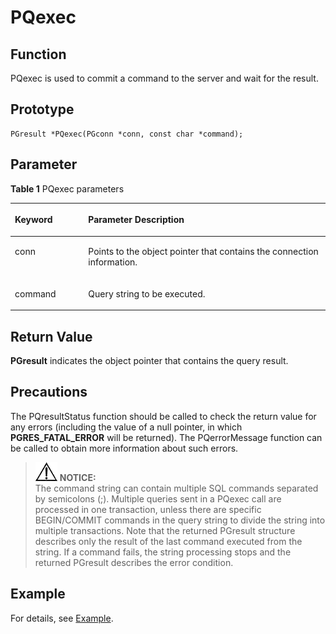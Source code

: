 # PQexec<a name="EN-US_TOPIC_0242380577"></a>

## Function<a name="en-us_topic_0241735619_section1294859104916"></a>

PQexec is used to commit a command to the server and wait for the result.

## Prototype<a name="en-us_topic_0241735619_section198401823132712"></a>

```
PGresult *PQexec(PGconn *conn, const char *command);
```

## Parameter<a name="en-us_topic_0241735619_en-us_topic_0237120432_en-us_topic_0059778852_s1c9b27937d964eaba00ae77fe1cd2c71"></a>

**Table  1**  PQexec parameters

<a name="en-us_topic_0241735619_en-us_topic_0237120432_en-us_topic_0059778852_t82b61d38241342ffa2c83b3e50393841"></a>
<table><thead align="left"><tr id="en-us_topic_0241735619_en-us_topic_0237120432_en-us_topic_0059778852_r3ec068cec36347ccb83a7f18cf131215"><th class="cellrowborder" valign="top" width="23.27%" id="mcps1.2.3.1.1"><p id="en-us_topic_0241735619_en-us_topic_0237120432_en-us_topic_0059778852_a44a45da69b324aa4b5c1187191ec5c77"><a name="en-us_topic_0241735619_en-us_topic_0237120432_en-us_topic_0059778852_a44a45da69b324aa4b5c1187191ec5c77"></a><a name="en-us_topic_0241735619_en-us_topic_0237120432_en-us_topic_0059778852_a44a45da69b324aa4b5c1187191ec5c77"></a><strong id="en-us_topic_0241735619_b11519196154513"><a name="en-us_topic_0241735619_b11519196154513"></a><a name="en-us_topic_0241735619_b11519196154513"></a>Keyword</strong></p>
</th>
<th class="cellrowborder" valign="top" width="76.73%" id="mcps1.2.3.1.2"><p id="en-us_topic_0241735619_en-us_topic_0237120432_en-us_topic_0059778852_aee2bc08a3b8f47bf81fb032ef089ba6d"><a name="en-us_topic_0241735619_en-us_topic_0237120432_en-us_topic_0059778852_aee2bc08a3b8f47bf81fb032ef089ba6d"></a><a name="en-us_topic_0241735619_en-us_topic_0237120432_en-us_topic_0059778852_aee2bc08a3b8f47bf81fb032ef089ba6d"></a><strong id="en-us_topic_0241735619_b175128194512"><a name="en-us_topic_0241735619_b175128194512"></a><a name="en-us_topic_0241735619_b175128194512"></a>Parameter Description</strong></p>
</th>
</tr>
</thead>
<tbody><tr id="en-us_topic_0241735619_en-us_topic_0237120432_en-us_topic_0059778852_r89c7807f135840058d4a248137b3ca08"><td class="cellrowborder" valign="top" width="23.27%" headers="mcps1.2.3.1.1 "><p id="en-us_topic_0241735619_p23111054217"><a name="en-us_topic_0241735619_p23111054217"></a><a name="en-us_topic_0241735619_p23111054217"></a>conn</p>
</td>
<td class="cellrowborder" valign="top" width="76.73%" headers="mcps1.2.3.1.2 "><p id="en-us_topic_0241735619_p1393801515211"><a name="en-us_topic_0241735619_p1393801515211"></a><a name="en-us_topic_0241735619_p1393801515211"></a>Points to the object pointer that contains the connection information.</p>
</td>
</tr>
<tr id="en-us_topic_0241735619_row12654138171218"><td class="cellrowborder" valign="top" width="23.27%" headers="mcps1.2.3.1.1 "><p id="en-us_topic_0241735619_p196562861213"><a name="en-us_topic_0241735619_p196562861213"></a><a name="en-us_topic_0241735619_p196562861213"></a>command</p>
</td>
<td class="cellrowborder" valign="top" width="76.73%" headers="mcps1.2.3.1.2 "><p id="en-us_topic_0241735619_p6656788128"><a name="en-us_topic_0241735619_p6656788128"></a><a name="en-us_topic_0241735619_p6656788128"></a>Query string to be executed.</p>
</td>
</tr>
</tbody>
</table>

## Return Value<a name="en-us_topic_0241735619_en-us_topic_0237120432_en-us_topic_0059778852_sd43c3bb519574fb68eae3b53fb1b652f"></a>

**PGresult**  indicates the object pointer that contains the query result.

## Precautions<a name="en-us_topic_0241735619_en-us_topic_0237120433_en-us_topic_0059777949_sb1b6942996a64e589fdfdfb1c00fa519"></a>

The PQresultStatus function should be called to check the return value for any errors \(including the value of a null pointer, in which  **PGRES\_FATAL\_ERROR**  will be returned\). The PQerrorMessage function can be called to obtain more information about such errors.

>![](public_sys-resources/icon-notice.gif) **NOTICE:**   
>The command string can contain multiple SQL commands separated by semicolons \(;\). Multiple queries sent in a PQexec call are processed in one transaction, unless there are specific BEGIN/COMMIT commands in the query string to divide the string into multiple transactions. Note that the returned PGresult structure describes only the result of the last command executed from the string. If a command fails, the string processing stops and the returned PGresult describes the error condition.  

## Example<a name="en-us_topic_0241735619_en-us_topic_0237120433_en-us_topic_0059777949_s14d206561091447bbb06bac48d8fee66"></a>

For details, see  [Example](example-3.md).

